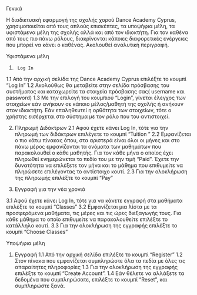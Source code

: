 Γενικά

Η διαδικτυακή εφαρμογή της σχολής χορού Dance Academy Cyprus, χρησιμοποιείται από τους απλούς επισκέπτες, τα υποψήφια μέλη, τα υφιστάμενα μέλη της σχολής αλλά και από τον ιδιοκτήτη.
Για τον καθένα από τους πιο πάνω ρόλους, διακρίνονται κάποιες διαφορετικές ενέργειες που μπορεί να κάνει ο καθένας.  Ακολουθεί αναλυτική περιγραφή. 


Υφιστάμενα μέλη

1.	    Log In
1.1   Από την αρχική σελίδα της Dance Academy Cyprus επιλέξτε το κουμπί “Log In”
1.2   Ακολούθως θα μεταβείτε στην σελίδα πρόσβασης του συστήματος και καταχωρείτε τα στοιχεία πρόσβασης σας( username και password) 
1.3   Με την επιλογή του κουμπιού “Login”, γίνεται έλεγχος των στοιχείων εάν ανήκουν σε κάποιο μέλος/μαθητή της σχολής ή ανήκουν στον ιδιοκτήτη.  Εάν επαληθευτεί η ορθότητα των στοιχείων, τότε ο χρήστης εισέρχεται στο σύστημα με τον ρόλο που του αντιστοιχεί.  


2.	Πληρωμή Διδάκτρων 
2.1 Αφού έχετε κάνει Log In, τότε για την πληρωμή των διδάκτρων επιλέγετε το κουμπί “Tuition ”
2.2  Εμφανίζεται ο πιο κάτω πίνακας όπου, στα αριστερά είναι όλοι οι μήνες και στο πάνω μέρος εμφανίζονται τα ονόματα των μαθημάτων που παρακολουθεί ο κάθε μαθητής.  Για τον κάθε μήνα ο οποίος έχει πληρωθεί ενημερώνεται το πεδίο του με την τιμή “Paid”.  Έχετε την δυνατότητα να επιλέξετε τον μήνα και το μάθημα που επιθυμείτε να πληρώσετε επιλέγοντας το αντίστοιχο κουτί.
2.3 Για την ολοκλήρωση της πληρωμής επιλέξτε το κουμπί “Pay”  


3. Εγγραφή για την νέα χρονιά

3.1 Αφού έχετε κάνει Log In, τότε για να κάνετε εγγραφή στα μαθήματα επιλέξτε το κουμπί “Classes”
3.2  Εμφανίζεται μια λίστα με τα προσφερόμενα μαθήματα, τις μέρες και τις ώρες διεξαγωγής τους. Για κάθε μάθημα το οποίο επιθυμείτε να παρακολουθείτε επιλέξτε το κατάλληλο κουτί.
3.3 Για την ολοκλήρωση της εγγραφής επιλέξτε το κουμπί “Choose Classes”




Υποψήφια μέλη
1.	Εγγραφή 
1.1 Από την αρχική σελίδα επιλέξτε το  κουμπί “Register”
1.2  Στον πίνακα που εμφανίζεται συμπληρώστε όλα τα πεδία με όλες τις απαραίτητες πληροφορίες 
1.3 Για την ολοκλήρωση της εγγραφής επιλέξτε το κουμπί “Create Account”.
1.4  Εάν θέλετε να αλλάξετε τα δεδομένα που συμπληρώσατε, επιλέξτε το κουμπί “Reset”, και συμπληρώστε ξανά.
 




